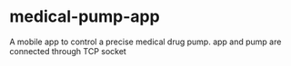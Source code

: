 # medical-pump-app
A mobile app to control a precise medical drug pump. app and pump are connected through TCP socket 
